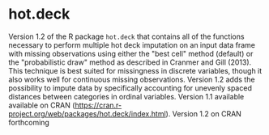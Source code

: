 # hot.deck

Version 1.2 of the R package `hot.deck` that contains all of the functions necessary to perform multiple hot deck imputation on an input data frame with missing observations using either the "best cell" method (default) or the "probabilistic draw" method as described in Cranmer and Gill (2013). This technique is best suited for missingness in discrete variables, though it also works well for continuous missing observations. Version 1.2 adds the possibility to impute data by specifically accounting for unevenly spaced distances between categories in ordinal variables. Version 1.1 available available on CRAN (https://cran.r-project.org/web/packages/hot.deck/index.html). Version 1.2 on CRAN forthcoming
